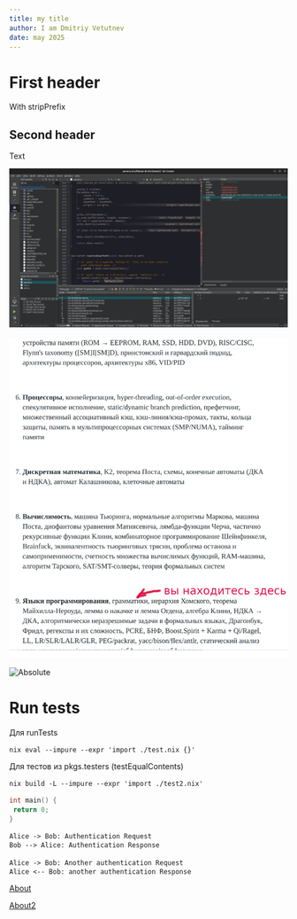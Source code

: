 ```yaml
---
title: my title
author: I am Dmitriy Vetutnev
date: may 2025
---
```


# First header

With stripPrefix

## Second header

Text

![](dir/nix_hacking_1.png)

![PIC2](you_are_here.png)

![Absolute](https://kysa.me/content/images/size/w1600/2023/10/nix_hacking_1.png)


# Run tests

Для runTests

```
nix eval --impure --expr 'import ./test.nix {}'
```

Для тестов из pkgs.testers (testEqualContents)

```
nix build -L --impure --expr 'import ./test2.nix'
```

```cpp
int main() {
 return 0;
}
```

```plantuml
Alice -> Bob: Authentication Request
Bob --> Alice: Authentication Response

Alice -> Bob: Another authentication Request
Alice <-- Bob: another authentication Response
```


[About](about.md)

[About2](about.md)


